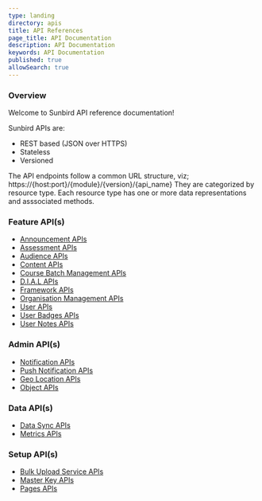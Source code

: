```yaml
---
type: landing
directory: apis
title: API References
page_title: API Documentation
description: API Documentation
keywords: API Documentation
published: true
allowSearch: true
---
```


### Overview

Welcome to Sunbird API reference documentation!

Sunbird APIs are:

- REST based (JSON over HTTPS)
- Stateless
- Versioned

The API endpoints follow a common URL structure, viz; https://{host:port}/{module}/{version}/{api_name}
They are categorized by resource type. Each resource type has one or more data representations and asssociated methods.

<div class="row row-eq-height">
    <div class="col-sm-4">
        <h3>Feature API(s)</h3>
        <ul>
            <li><a href="apis/announcements/">Announcement APIs</a></li>
            <li><a href="apis/assessmentapi/">Assessment APIs</a></li>
            <li><a href="apis/audienceapi/">Audience APIs</a></li>
            <li><a href="apis/content/">Content APIs</a></li>
            <li><a href="apis/coursebatchmanapi/">Course Batch Management APIs</a></li>
            <li><a href="apis/dialapi/">D.I.A.L APIs</a></li>
            <li><a href="apis/framework/">Framework APIs</a></li>
            <li><a href="apis/orgapi/">Organisation Management APIs</a></li>
            <li><a href="apis/userapi/">User APIs</a></li>
            <li><a href="apis/badgesapi/">User Badges APIs</a></li>
            <li><a href="apis/noteapi/">User Notes APIs</a></li>          
        </ul>
    </div>
    <div class="col-sm-4">
        <h3>Admin API(s)</h3>
        <ul>
            <li><a href="apis/notificationapi/">Notification APIs</a></li>
            <li><a href="apis/firebasecloudmessagingapi/">Push Notification APIs</a></li>
            <li><a href="apis/geolocationapi/">Geo Location APIs</a></li>
            <li><a href="apis/objectapi/">Object APIs</a></li>      
        </ul>
    </div>
    <div class="col-sm-4">
        <h3>Data API(s)</h3>
        <ul>
            <li><a href="apis/datasyncapi/">Data Sync APIs</a></li>
            <li><a href="apis/metricsapi/">Metrics APIs</a></li> 
        </ul>
    </div>
    <div class="col-sm-4">
        <h3>Setup API(s)</h3>
        <ul>
            <li><a href="apis/bulkupload/">Bulk Upload Service APIs</a></li>
            <li><a href="apis/masterkeyapi/">Master Key APIs</a></li>
            <li><a href="apis/pagesapi/">Pages APIs</a></li>     
        </ul>
    </div>
</div>
